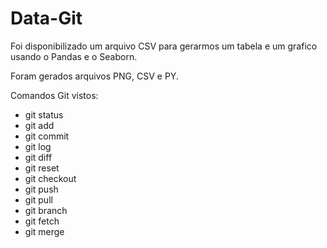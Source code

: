 # Data-Git


Foi disponibilizado um arquivo CSV para gerarmos um tabela e um grafico usando o Pandas e o Seaborn.

Foram gerados arquivos PNG, CSV e PY.

Comandos Git vistos:
- git status
- git add
- git commit
- git log
- git diff
- git reset
- git checkout
- git push
- git pull
- git branch
- git fetch
- git merge
